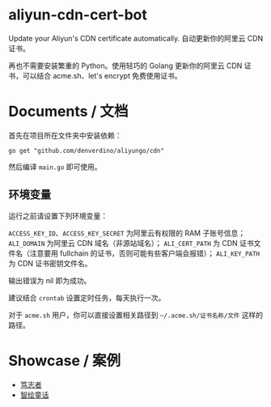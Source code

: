 # aliyun-cdn-cert-bot
Update your Aliyun's CDN certificate automatically. 自动更新你的阿里云 CDN 证书。

再也不需要安装繁重的 Python。使用轻巧的 Golang 更新你的阿里云 CDN 证书，可以结合 acme.sh、let's encrypt 免费使用证书。

# Documents / 文档

首先在项目所在文件夹中安装依赖：

```
go get "github.com/denverdino/aliyungo/cdn"
```

然后编译 `main.go` 即可使用。

## 环境变量

运行之前请设置下列环境变量：

`ACCESS_KEY_ID`、`ACCESS_KEY_SECRET` 为阿里云有权限的 RAM 子账号信息；
`ALI_DOMAIN` 为阿里云 CDN 域名（非源站域名）；
`ALI_CERT_PATH` 为 CDN 证书文件名（注意要用 fullchain 的证书，否则可能有些客户端会报错）；
`ALI_KEY_PATH` 为 CDN 证书密钥文件名。

输出错误为 nil 即为成功。

建议结合 `crontab` 设置定时任务，每天执行一次。

对于 `acme.sh` 用户，你可以直接设置相关路径到 `~/.acme.sh/证书名称/文件` 这样的路径。

# Showcase / 案例

- [笃志者](https://ceeji.net "笃志者")
- [智绘童话](zhihuitonghua.baiyan.tech "智绘童话")
